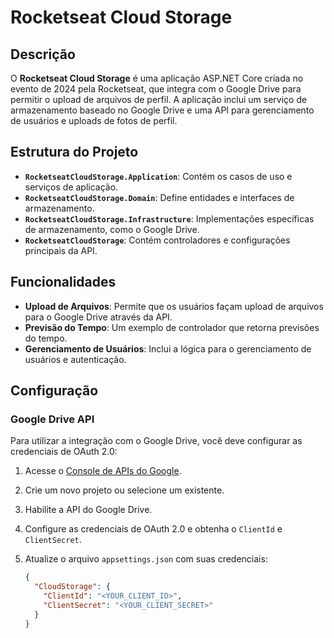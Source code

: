 # Rocketseat Cloud Storage

## Descrição

O **Rocketseat Cloud Storage** é uma aplicação ASP.NET Core criada no evento de 2024 pela Rocketseat, que integra com o Google Drive para permitir o upload de arquivos de perfil. A aplicação inclui um serviço de armazenamento baseado no Google Drive e uma API para gerenciamento de usuários e uploads de fotos de perfil.

## Estrutura do Projeto

- **`RocketseatCloudStorage.Application`**: Contém os casos de uso e serviços de aplicação.
- **`RocketseatCloudStorage.Domain`**: Define entidades e interfaces de armazenamento.
- **`RocketseatCloudStorage.Infrastructure`**: Implementações específicas de armazenamento, como o Google Drive.
- **`RocketseatCloudStorage`**: Contém controladores e configurações principais da API.

## Funcionalidades

- **Upload de Arquivos**: Permite que os usuários façam upload de arquivos para o Google Drive através da API.
- **Previsão do Tempo**: Um exemplo de controlador que retorna previsões do tempo.
- **Gerenciamento de Usuários**: Inclui a lógica para o gerenciamento de usuários e autenticação.

## Configuração

### Google Drive API

Para utilizar a integração com o Google Drive, você deve configurar as credenciais de OAuth 2.0:

1. Acesse o [Console de APIs do Google](https://console.developers.google.com/).
2. Crie um novo projeto ou selecione um existente.
3. Habilite a API do Google Drive.
4. Configure as credenciais de OAuth 2.0 e obtenha o `ClientId` e `ClientSecret`.
5. Atualize o arquivo `appsettings.json` com suas credenciais:

   ```json
   {
     "CloudStorage": {
       "ClientId": "<YOUR_CLIENT_ID>",
       "ClientSecret": "<YOUR_CLIENT_SECRET>"
     }
   }
